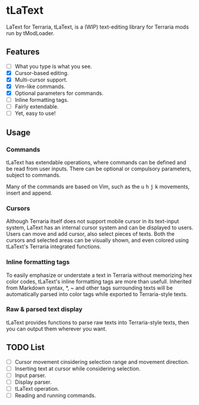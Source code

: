 # tLaText
LaText for Terraria, tLaText, is a (WIP) text-editing library for Terraria mods run by tModLoader.

## Features
- [ ] What you type is what you see.
- [x] Cursor-based editing.
- [x] Multi-cursor support.
- [x] Vim-like commands.
- [x] Optional parameters for commands.
- [ ] Inline formatting tags.
- [ ] Fairly extendable.
- [ ] Yet, easy to use!

## Usage

### Commands
tLaText has extendable operations, where commands can be defined and be read from user inputs.
There can be optional or compulsory parameters, subject to commands.

Many of the commands are based on Vim, such as the <kbd>u</kbd> <kbd>h</kbd> <kbd>j</kbd> <kbd>k</kbd> movements, insert and append.

### Cursors
Although Terraria itself does not support mobile cursor in its text-input system, LaText has an internal cursor system and can be displayed to users. Users can move and add cursor, also select pieces of texts.
Both the cursors and selected areas can be visually shown, and even colored using tLaText's Terraria integrated functions.

### Inline formatting tags
To easily emphasize or understate a text in Terraria without memorizing hex color codes, tLaText's inline formatting tags are more than usefull.
Inherited from Markdown syntax, \*, \~ and other tags surrounding texts will be automatically parsed into color tags while exported to Terraria-style texts.

### Raw & parsed text display
tLaText provides functions to parse raw texts into Terraria-style texts, then you can output them wherever you want.

## TODO List

- [ ] Cursor movement cinsidering selection range and movement direction.
- [ ] Inserting text at cursor while considering selection.
- [ ] Input parser.
- [ ] Display parser.
- [ ] tLaText operation.
- [ ] Reading and running commands.
